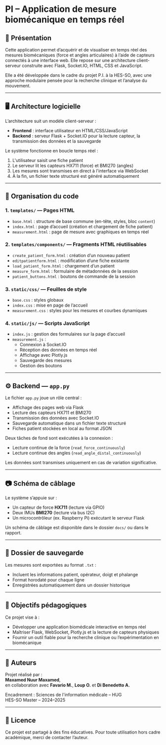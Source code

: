 # PI – Application de mesure biomécanique en temps réel

## 📌 Présentation

Cette application permet d’acquérir et de visualiser en temps réel des mesures biomécaniques (force et angles articulaires) à l’aide de capteurs connectés à une interface web. Elle repose sur une architecture client-serveur construite avec Flask, Socket.IO, HTML, CSS et JavaScript.

Elle a été développée dans le cadre du projet P.I. à la HES-SO, avec une approche modulaire pensée pour la recherche clinique et l’analyse du mouvement.

---

## 🖥️ Architecture logicielle

L’architecture suit un modèle client-serveur :

- **Frontend** : interface utilisateur en HTML/CSS/JavaScript
- **Backend** : serveur Flask + Socket.IO pour la lecture capteur, la transmission des données et la sauvegarde

Le système fonctionne en boucle temps réel :
1. L'utilisateur saisit une fiche patient
2. Le serveur lit les capteurs HX711 (force) et BMI270 (angles)
3. Les mesures sont transmises en direct à l'interface via WebSocket
4. À la fin, un fichier texte structuré est généré automatiquement

---

## 📂 Organisation du code

### 1. `templates/` — Pages HTML

- `base.html` : structure de base commune (en-tête, styles, bloc `content`)
- `index.html` : page d’accueil (création et chargement de fiche patient)
- `measurement.html` : page de mesure avec graphiques en temps réel

### 2. `templates/components/` — Fragments HTML réutilisables

- `create_patient_form.html` : création d’un nouveau patient
- `editpatientform.html` : modification d’une fiche existante
- `load_patient_form.html` : chargement d’un patient
- `measure_form.html` : formulaire de métadonnées de la session
- `patient_buttons.html` : boutons de commande de la session

### 3. `static/css/` — Feuilles de style

- `base.css` : styles globaux
- `index.css` : mise en page de l’accueil
- `measurement.css` : styles pour les mesures et courbes dynamiques

### 4. `static/js/` — Scripts JavaScript

- `index.js` : gestion des formulaires sur la page d’accueil
- `measurement.js` : 
  - Connexion à Socket.IO
  - Réception des données en temps réel
  - Affichage avec Plotly.js
  - Sauvegarde des mesures
  - Gestion des boutons

---

## ⚙️ Backend — `app.py`

Le fichier `app.py` joue un rôle central :

- Affichage des pages web via Flask
- Lecture des capteurs HX711 et BMI270
- Transmission des données avec Socket.IO
- Sauvegarde automatique dans un fichier texte structuré
- Fiches patient stockées en local au format JSON

Deux tâches de fond sont exécutées à la connexion :
- Lecture continue de la force (`read_force_continuously`)
- Lecture continue des angles (`read_angle_distal_continuously`)

Les données sont transmises uniquement en cas de variation significative.

---

## 📷 Schéma de câblage

Le système s’appuie sur :
- Un capteur de force **HX711** (lecture via GPIO)
- Deux IMUs **BMI270** (lecture via bus I2C)
- Un microcontrôleur (ex. Raspberry Pi) exécutant le serveur Flask

Un schéma de câblage est disponible dans le dossier `docs/` ou dans le rapport.

---

## 📁 Dossier de sauvegarde

Les mesures sont exportées au format `.txt` :
- Incluent les informations patient, opérateur, doigt et phalange
- Format horodaté pour chaque ligne
- Enregistrées automatiquement dans un dossier historique

---

## 🧪 Objectifs pédagogiques

Ce projet vise à :

- Développer une application biomédicale interactive en temps réel
- Maîtriser Flask, WebSocket, Plotly.js et la lecture de capteurs physiques
- Fournir un outil fiable pour la recherche clinique ou l’expérimentation en biomécanique

---

## 👤 Auteurs

Projet réalisé par :  
**Maxamed Nuur Maxamed**,  
en collaboration avec **Favario M.**, **Loup O.** et **Di Benedetto A.**

Encadrement : Sciences de l'information médicale – HUG  
HES-SO Master – 2024–2025

---

## 📜 Licence

Ce projet est partagé à des fins éducatives. Pour toute utilisation hors cadre académique, merci de contacter l’auteur.
